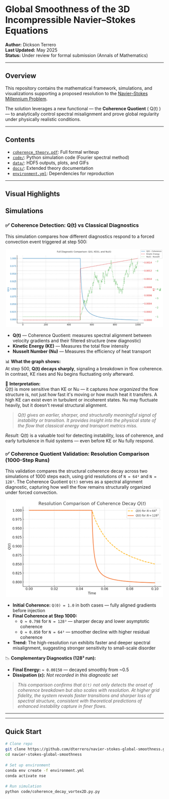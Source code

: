 # Global Smoothness of the 3D Incompressible Navier–Stokes Equations

**Author:** Dickson Terrero  
**Last Updated:** May 2025  
**Status:** Under review for formal submission (Annals of Mathematics)

---

## Overview

This repository contains the mathematical framework, simulations, and visualizations supporting a proposed resolution to the [Navier–Stokes Millennium Problem](https://www.claymath.org/millennium-problems/navier%E2%80%93stokes-equation).

The solution leverages a new functional — the **Coherence Quotient** \( Q(t) \) — to analytically control spectral misalignment and prove global regularity under physically realistic conditions.

---

## Contents

- [`coherence_theory.pdf`](./coherence_theory.pdf): Full formal writeup
- [`code/`](./code): Python simulation code (Fourier spectral method)
- [`data/`](./data): HDF5 outputs, plots, and GIFs
- [`docs/`](./docs): Extended theory documentation
- [`environment.yml`](./environment.yml): Dependencies for reproduction

---

## Visual Highlights

<h2>Simulations</h2>

<h3>✅ Coherence Detection: Q(t) vs Classical Diagnostics</h3>

<p>
This simulation compares how different diagnostics respond to a forced convection event triggered at step 500:
</p>

<p align="center">
  <img src="assets/img/full_diagnostic_comparison_Q(s)_KE_Nu.png" width="500"/>
</p>

<ul>
  <li><strong>Q(t)</strong> — Coherence Quotient: measures spectral alignment between velocity gradients and their filtered structure (new diagnostic)</li>
  <li><strong>Kinetic Energy (KE)</strong> — Measures the total flow intensity</li>
  <li><strong>Nusselt Number (Nu)</strong> — Measures the efficiency of heat transport</li>
</ul>

<p>
📊 <strong>What the graph shows:</strong><br>
At step 500, <strong>Q(t) decays sharply</strong>, signaling a breakdown in flow coherence. In contrast, KE rises and Nu begins fluctuating only afterward.
</p>

<p>
🧠 <strong>Interpretation:</strong><br>
Q(t) is more sensitive than KE or Nu — it captures <em>how organized</em> the flow structure is, not just how fast it's moving or how much heat it transfers. 
A high KE can exist even in turbulent or incoherent states. Nu may fluctuate heavily, but it doesn't reveal structural alignment.
</p>

<blockquote>
  <p><em>Q(t) gives an earlier, sharper, and structurally meaningful signal of instability or transition. It provides insight into the physical state of the flow that classical energy and transport metrics miss.</em></p>
</blockquote>

<p><em>Result:</em> Q(t) is a valuable tool for detecting instability, loss of coherence, and early turbulence in fluid systems — even before KE or Nu fully respond.</p>


<h3>✅ Coherence Quotient Validation: Resolution Comparison (1000-Step Runs)</h3>

<p>
This validation compares the structural coherence decay across two simulations of 1000 steps each, using grid resolutions of <code>N = 64³</code> and <code>N = 128³</code>.
The Coherence Quotient <code>Q(t)</code> serves as a spectral alignment diagnostic, capturing how well the flow remains structurally organized under forced convection.
</p>

<p align="center">
  <img src="assets/img/resolution_comparison_of_coherence_decay_128_64.png" width="500"/>
</p>

<ul>
  <li><strong>Initial Coherence:</strong> <code>Q(0) = 1.0</code> in both cases — fully aligned gradients before injection</li>
  <li><strong>Final Coherence at Step 1000:</strong>
    <ul>
      <li><code>Q ≈ 0.798</code> for <code>N = 128³</code> — sharper decay and lower asymptotic coherence</li>
      <li><code>Q ≈ 0.850</code> for <code>N = 64³</code> — smoother decline with higher residual coherence</li>
    </ul>
  </li>
  <li><strong>Trend:</strong> The high-resolution run exhibits faster and deeper spectral misalignment, suggesting stronger sensitivity to small-scale disorder</li>
</ul>

<p>📉 <strong>Complementary Diagnostics (128³ run):</strong></p>

<ul>
  <li><strong>Final Energy:</strong> <code>≈ 0.00150</code> — decayed smoothly from ~0.5</li>
  <li><strong>Dissipation (ε):</strong> <em>Not recorded in this diagnostic set</em></li>
</ul>

<blockquote>
  <p><em>This comparison confirms that <code>Q(t)</code> not only detects the onset of coherence breakdown but also scales with resolution. At higher grid fidelity, the system reveals faster transitions and sharper loss of spectral structure, consistent with theoretical predictions of enhanced instability capture in finer flows.</em></p>
</blockquote>

<hr>


---

## Quick Start

```bash
# Clone repo
git clone https://github.com/dterrero/navier-stokes-global-smoothness.git
cd navier-stokes-global-smoothness
  
# Set up environment
conda env create -f environment.yml
conda activate nse

# Run simulation
python code/coherence_decay_vortex2D.py.py


